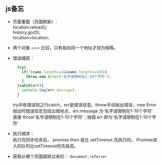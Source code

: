 ## js备忘
- 页面重载（页面刷新）:  
	location.reload();  
	history.go(0);  
  location=location;  
- 两个对象 === 比较，只有指向同一个地址才视为相等。
- 错误捕获：
  ```js
	try{
	  if(!(name.length>=1&&name.length<=10)){
	    throw new Error('名字请限制在1-10个字符');
	  }
	}catch(err){
	  console.log(err.message);
	}
  ```
	try中有错误则之行catch，err是错误信息。throw手动抛出错误，new Error抛出时错误信息包括出错地点，err.message 为'名字请限制在1-10个字符'  
    直接  throw'名字请限制在1-10个字符' ; 抛错 err 即为'名字请限制在1-10个字符' 

- 执行顺序：  
  执行完同步任务后， promise.then 是比 setTimeout 先执行的。  Promise进入的队列比setTimeout优先级高。

- 获取从哪个页面跳转过来的：
	`document.referrer`
